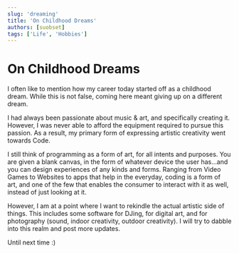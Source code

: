 ```yaml
---
slug: 'dreaming'
title: 'On Childhood Dreams'
authors: [suobset]
tags: ['Life', 'Hobbies']
---
```


# On Childhood Dreams

I often like to mention how my career today started off as a childhood dream. While this is not false, coming here meant giving up on a different dream. 

I had always been passionate about music & art, and specifically creating it. However, I was never able to afford the equipment required to pursue this passion. As a result, my primary form of expressing artistic creativity went towards Code.

I still think of programming as a form of art, for all intents and purposes. You are given a blank canvas, in the form of whatever device the user has...and you can design experiences of any kinds and forms. Ranging from Video Games to Websites to apps that help in the everyday, coding is a form of art, and one of the few that enables the consumer to interact with it as well, instead of just looking at it.

However, I am at a point where I want to rekindle the actual artistic side of things. This includes some software for DJing, for digital art, and for photography (sound, indoor creativity, outdoor creativity). I will try to dabble into this realm and post more updates.

Until next time :)